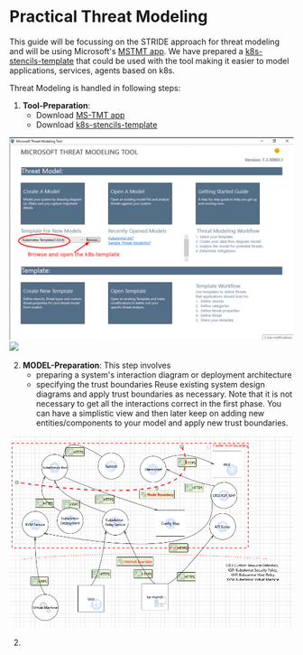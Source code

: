# Practical Threat Modeling

This guide will be focussing on the STRIDE approach for threat modeling and
will be using Microsoft's [MSTMT
app](https://docs.microsoft.com/en-us/azure/security/develop/threat-modeling-tool-getting-started).
We have prepared a [k8s-stencils-template](./templates/k8s-STRIDE-template.tb7)
that could be used with the tool making it easier to model applications,
services, agents based on k8s.

Threat Modeling is handled in following steps:

1. **Tool-Preparation**:
	* Download [MS-TMT app](https://aka.ms/threatmodelingtool)
	* Download [k8s-stencils-template](./templates/k8s-STRIDE-template.tb7)
	
![](./resources/mstmt-screen1.png)
![](./resources/mstmt-demo.gif)

2. **MODEL-Preparation**: This step involves
	* preparing a system's interaction diagram or deployment architecture
	* specifying the trust boundaries
	Reuse existing system design diagrams and apply trust boundaries as
	necessary. Note that it is not necessary to get all the interactions
	correct in the first phase. You can have a simplistic view and then later
	keep on adding new entities/components to your model and apply new trust
	boundaries.

<center><img src=./models/kubearmor/ka-threat-model.png></center>

2. 

